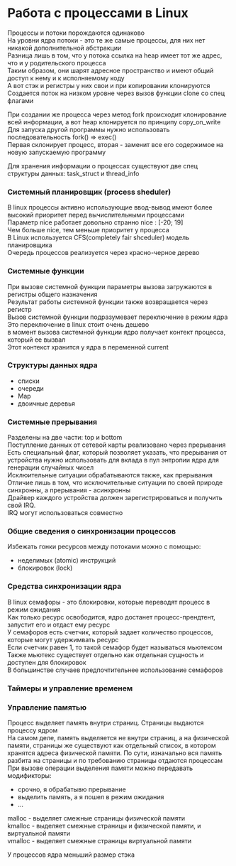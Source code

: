 # Работа с процессами в Linux

Процессы и потоки порождаются одинаково  
На уровни ядра потоки - это те же самые процессы, для них нет никакой дополнительной абстракции  
Разница лишь в том, что у потока ссылка на heap имеет тот же адрес, что и у родительского процесса  
Таким образом, они шарят адресное пространство и имеют общий доступ к нему и к исполняемому коду  
А вот стэк и регистры у них свои и при копировании клонируются  
Создается поток на низком уровне через вызов функции clone со спец флагами  

При создании же процесса через метод fork происходит клонирование всей информации, а вот heap клонируется по принципу copy_on_write  
Для запуска другой программы нужно использовать последовательность fork() => exec()  
Первая склонирует процесс, вторая - заменит все его содержимое на новую запускаемую программу  

Для хранения информации о процессах существуют две спец структуры данных: task_struct и thread_info  


### Системный планировщик (process sheduler)  
В linux процессы активно использующие ввод-вывод имеют более высокий приоритет перед вычислительными процессами  
Параметр nice работает довольно странно  nice : [-20; 19]  
Чем больше nice, тем меньше приоритет у процесса  
В Linux используется CFS(completely fair shceduler)  модель планировщика  
Очередь процессов реализуется через красно-черное дерево  

### Системные функции
При вызове системной функции параметры вызова загружаются в регистры общего назначения  
Результат работы системной функции также возвращается через регистр  
Вызов системной функции подразумевает переключение в режим ядра  
Это переключение в linux стоит очень дешево  
в момент вызова системной функции ядро получает контект процесса, который ее вызвал  
Этот контекст хранится у ядра в переменной current  

### Структуры данных ядра
 - списки  
 - очереди  
 - Map  
 - двоичные деревья  

### Системные прерывания
Разделены на две части: top и bottom  
Поступление данных от сетевой карты реализовано через прерывания  
Есть специальный флаг, который позволяет указать, что прерывания от устройства нужно использовать для вклада в пул энтропии ядра для генерации случайных чисел  
Исклюительные ситуации обрабатываются также, как прерывания  
Отличие лишь в том, что исключительные ситуации по своей природе синхронны, а прерывания - асинхронны  
Драйвер каждого устройства должен зарегистрироваться и получить свой IRQ.  
IRQ могут использоваться совместно  

### Общие сведения о синхронизации процессов
Избежать гонки ресурсов между потоками можно с помощью:  
 - неделимых (atomic) инструкций  
 - блокировок (lock)  

### Средства синхронизации ядра
В linux семафоры - это блокировки, которые переводят процесс в режим ожидания  
Как только ресурс освободится, ядро достанет процесс-прендтент, запустит его и отдаст ему ресурс  
У семафоров есть счетчик, который задает количество процессов, которые могут удержимвать ресурс  
Если счетчик равен 1, то такой семафор будет называться мьютексом  
Также мьютекс существует отдельно как отдельная сущность и доступен для блокировок  
В большинстве случаев предпочтительнее использование семафоров  

### Таймеры и управление временем
### Управление памятью
Процесс выделяет память внутри страниц. Страницы выдаются процессу ядром  
На самом деле, память выделяется не внутри страниц, а на физической памяти, страницы же существуют как отдельный список,
в котором хранятся адреса физической памяти. По сути, изначально вся память разбита на страницы и по требованию страницы отдаются процессам  
При вызове операции выделения памяти можно передавать модификторы:  
 - срочно, я обрабатывю прерывание  
 - выделить память, а я пошел в режим ожидания  
 - ...  

malloc - выделяет смежные страницы физической памяти  
kmalloc - выделяет смежные страницы и физической памяти, и виртуальной памяти  
vmalloc - выделяет смежные страницы виртуальной памяти  

У процессов ядра меньший размер стэка
